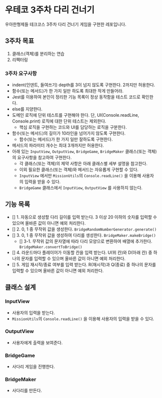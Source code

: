 # 우테코 3주차 다리 건너기

우아한형제들 테크코스 3주차 다리 건너기 게임을 구현한 레포입니다.

## 3주차 목표

1. 클래스(객체)를 분리하는 연습
2. 리팩터링

### 3주차 요구사항

- indent(인덴트, 들여쓰기) depth를 3이 넘지 않도록 구현한다. 2까지만 허용한다.
- 함수(또는 메서드)가 한 가지 일만 하도록 최대한 작게 만들어라.
- Jest를 이용하여 본인이 정리한 기능 목록이 정상 동작함을 테스트 코드로 확인한다.
- else를 지양한다.
- 도메인 로직에 단위 테스트를 구현해야 한다. 단, UI(Console.readLine, Console.print) 로직에 대한 단위 테스트는 제외한다.
  - 핵심 로직을 구현하는 코드와 UI를 담당하는 로직을 구분한다.
- 함수(또는 메서드)의 길이가 10라인을 넘어가지 않도록 구현한다.
  - 함수(또는 메서드)가 한 가지 일만 잘하도록 구현한다.
- 메서드의 파라미터 개수는 최대 3개까지만 허용한다.
- 아래 있는 `InputView`, `OutputView`, `BridgeGame`, `BridgeMaker` 클래스(또는 객체)의 요구사항을 참고하여 구현한다.
  - 각 클래스(또는 객체)의 제약 사항은 아래 클래스별 세부 설명을 참고한다.
  - 이외 필요한 클래스(또는 객체)와 메서드는 자유롭게 구현할 수 있다.
  - `InputView` 에서만 `MissionUtils`의 `Console.readLine()` 을 이용해 사용자의 입력을 받을 수 있다.
  - `BridgeGame` 클래스에서 `InputView`, `OutputView` 를 사용하지 않는다.

## 기능 목록

- [] 1. 자동으로 생성할 다리 길이를 입력 받는다. 3 이상 20 이하의 숫자를 입력할 수 있으며 올바른 값이 아니면 예외 처리한다.
- [] 2. 0, 1 중 무작위 값을 생성한다. `BridgeRandomNumberGenerator.generate()`
- [] 3. 0, 1 중 무작위 값을 생성하여 다리를 생성한다. `BridgeMaker.makeBridge()`
  - [] 3-1. 무작위 값의 문자열에 따라 다리 모양으로 변환하여 배열에 추가한다. `BridgeMaker.convertToBridge()`
- [] 4. 라운드마다 플레이어가 이동할 칸을 입력 받는다. U(위 칸)와 D(아래 칸) 중 하나의 문자를 입력할 수 있으며 올바른 값이 아니면 예외 처리한다.
- [] 5. 게임 재시작/종료 여부를 입력 받는다. R(재시작)과 Q(종료) 중 하나의 문자를 입력할 수 있으며 올바른 값이 아니면 예외 처리한다.

## 클래스 설계

### InputView

- 사용자의 입력을 받는다.
- `MissionUtils`의 `Console.readLine()` 을 이용해 사용자의 입력을 받을 수 있다.

### OutputView

- 사용자에게 출력을 보여준다.

### BridgeGame

- 사다리 게임을 진행한다.

### BridgeMaker

- 사다리를 만든다.
